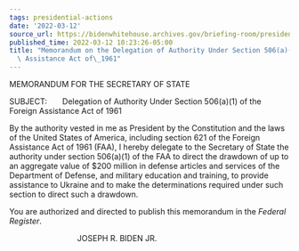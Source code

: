 ```yaml
---
tags: presidential-actions
date: '2022-03-12'
source_url: https://bidenwhitehouse.archives.gov/briefing-room/presidential-actions/2022/03/12/memorandum-on-the-delegation-of-authority-under-section-506a1-of-the-foreign-assistance-act-of-1961/
published_time: 2022-03-12 10:23:26-05:00
title: "Memorandum on the Delegation of Authority Under Section 506(a)(1) of the Foreign\
  \ Assistance Act of\_1961"
---
```

 
MEMORANDUM FOR THE SECRETARY OF STATE

SUBJECT:       Delegation of Authority Under Section 506(a)(1) of the
Foreign Assistance Act of 1961        

By the authority vested in me as President by the Constitution and the
laws of the United States of America, including section 621 of the
Foreign Assistance Act of 1961 (FAA), I hereby delegate to the Secretary
of State the authority under section 506(a)(1) of the FAA to direct the
drawdown of up to an aggregate value of $200 million in defense articles
and services of the Department of Defense, and military education and
training, to provide assistance to Ukraine and to make the
determinations required under such section to direct such a drawdown.

You are authorized and directed to publish this memorandum in
the *Federal Register*.

                               JOSEPH R. BIDEN JR.
